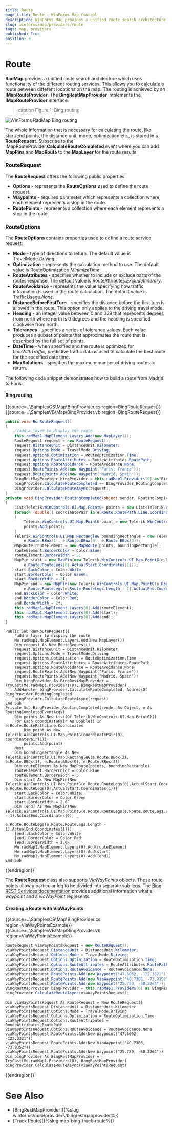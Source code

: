 ```yaml
---
title: Route
page_title: Route - WinForms Map Control
description: WinForms Map provides a unified route search architecture which uses functionality of the different routing services.
slug: winforms/map/providers/route
tags: map, providers
published: True
position: 3 
---
```


# Route

__RadMap__ provides a unified route search architecture which uses functionality of the different routing services. This allows you to calculate a route between different locations on the map. The routing is achieved by an __IMapRouteProvider__. The __BingRestMapProvider__ implements the __IMapRouteProvider__ interface.

>caption Figure 1: Bing routing

![WinForms RadMap Bing routing](images/map-providers-bingmaps-route001.png)

The whole information that is necessary for calculating the route, like start/end points, the distance unit, mode, optimization etc., is stored in a __RouteRequest__. Subscribe to the IMapRouteProvider.__CalculateRouteCompleted__ event where you can add __MapPins__ and __MapRoute__ to the __MapLayer__ for the route results.

### RouteRequest

The **RouteRequest** offers the following public properties:

* **Options** - represents the **RouteOptions** used to define the route request.
* **Waypoints** - required parameter which represents a collection where each element represents a stop in the route. 
*  **RoutePoints** - represents a collection where each element represents a stop in the route.

### RouteOptions

The **RouteOptions** contains properties used to define a route service request:

* **Mode** - type of directions to return. The default value is TravelMode.*Driving*.
* **Optimization** - represents the calculation method to use. The default value is RouteOptimization.*MinimizeTime*.
* **RouteAttributes** - specifies whether to include or exclude parts of the routes response. The default value is RouteAttributes.*ExcludeItinerary*. 
* **RouteAvoidance** - represents the value specifying how traffic information is used in the route calculation. The default value is TrafficUsage.*None*.
* **DistanceBeforeFirstTurn** - specifies the distance before the first turn is allowed in the route. This option only applies to the driving travel mode.
* **Heading** - an integer value between 0 and 359 that represents degrees from north where north is 0 degrees and the heading is specified clockwise from north.
* **Tolerances** - specifies a series of tolerance values. Each value produces a subset of points that approximates the route that is described by the full set of points.
* **DateTime** - when specified and the route is optimized for *timeWithTraffic*, predictive traffic data is used to calculate the best route for the specified date time.
* **MaxSolutions** - specifies the maximum number of driving routes to return.

The following code snippet demonstrates how to build a route from Madrid to Paris. 

#### Bing routing

{{source=..\SamplesCS\Map\BingProvider.cs region=BingRouteRequest}} 
{{source=..\SamplesVB\Map\BingProvider.vb region=BingRouteRequest}}

````C#
public void RunRouteRequest()
{
    //add a layer to display the route
    this.radMap1.MapElement.Layers.Add(new MapLayer());
    RouteRequest request = new RouteRequest();
    request.DistanceUnit = DistanceUnit.Kilometer;
    request.Options.Mode = TravelMode.Driving;
    request.Options.Optimization = RouteOptimization.Time;
    request.Options.RouteAttributes = RouteAttributes.RoutePath;
    request.Options.RouteAvoidance = RouteAvoidance.None;
    request.RoutePoints.Add(new Waypoint("Paris, France"));
    request.RoutePoints.Add(new Waypoint("Madrid, Spain"));
    BingRestMapProvider bingProvider = this.radMap1.Providers[0] as BingRestMapProvider;
    bingProvider.CalculateRouteCompleted += BingProvider_RoutingCompleted;
    bingProvider.CalculateRouteAsync(request);
}
private void BingProvider_RoutingCompleted(object sender, RoutingCompletedEventArgs e)
{
    List<Telerik.WinControls.UI.Map.PointG> points = new List<Telerik.WinControls.UI.Map.PointG>();
    foreach (double[] coordinatePair in e.Route.RoutePath.Line.Coordinates)
    {
        Telerik.WinControls.UI.Map.PointG point = new Telerik.WinControls.UI.Map.PointG(coordinatePair[0], coordinatePair[1]);
        points.Add(point);
    }
    Telerik.WinControls.UI.Map.RectangleG boundingRectangle = new Telerik.WinControls.UI.Map.RectangleG(e.Route.BBox[2],
        e.Route.BBox[1], e.Route.BBox[0], e.Route.BBox[3]);
    MapRoute routeElement = new MapRoute(points, boundingRectangle);
    routeElement.BorderColor = Color.Blue;
    routeElement.BorderWidth = 5;
    MapPin start = new MapPin(new Telerik.WinControls.UI.Map.PointG(e.Route.RouteLegs[0].ActualStart.Coordinates[0],
        e.Route.RouteLegs[0].ActualStart.Coordinates[1]));
    start.BackColor = Color.White;
    start.BorderColor = Color.Green;
    start.BorderWidth = 2f;
    MapPin end = new MapPin(new Telerik.WinControls.UI.Map.PointG(e.Route.RouteLegs[e.Route.RouteLegs.Length - 1].ActualEnd.Coordinates[0],
        e.Route.RouteLegs[e.Route.RouteLegs.Length - 1].ActualEnd.Coordinates[1]));
    end.BackColor = Color.White;
    end.BorderColor = Color.Red;
    end.BorderWidth = 2f;
    this.radMap1.MapElement.Layers[0].Add(routeElement);
    this.radMap1.MapElement.Layers[0].Add(start);
    this.radMap1.MapElement.Layers[0].Add(end);
}

````
````VB.NET
Public Sub RunRouteRequest()
    'add a layer to display the route
    Me.radMap1.MapElement.Layers.Add(New MapLayer())
    Dim request As New RouteRequest()
    request.DistanceUnit = DistanceUnit.Kilometer
    request.Options.Mode = TravelMode.Driving
    request.Options.Optimization = RouteOptimization.Time
    request.Options.RouteAttributes = RouteAttributes.RoutePath
    request.Options.RouteAvoidance = RouteAvoidance.None
    request.RoutePoints.Add(New Waypoint("Paris, France"))
    request.RoutePoints.Add(New Waypoint("Madrid, Spain"))
    Dim bingProvider As BingRestMapProvider = TryCast(Me.radMap1.Providers(0), BingRestMapProvider)
    AddHandler bingProvider.CalculateRouteCompleted, AddressOf BingProvider_RoutingCompleted
    bingProvider.CalculateRouteAsync(request)
End Sub
Private Sub BingProvider_RoutingCompleted(sender As Object, e As RoutingCompletedEventArgs)
    Dim points As New List(Of Telerik.WinControls.UI.Map.PointG)()
    For Each coordinatePair As Double() In e.Route.RoutePath.Line.Coordinates
        Dim point As New Telerik.WinControls.UI.Map.PointG(coordinatePair(0), coordinatePair(1))
        points.Add(point)
    Next
    Dim boundingRectangle As New Telerik.WinControls.UI.Map.RectangleG(e.Route.BBox(2), e.Route.BBox(1), e.Route.BBox(0), e.Route.BBox(3))
    Dim routeElement As New MapRoute(points, boundingRectangle)
    routeElement.BorderColor = Color.Blue
    routeElement.BorderWidth = 5
    Dim start As New MapPin(New Telerik.WinControls.UI.Map.PointG(e.Route.RouteLegs(0).ActualStart.Coordinates(0), e.Route.RouteLegs(0).ActualStart.Coordinates(1)))
    start.BackColor = Color.White
    start.BorderColor = Color.Green
    start.BorderWidth = 2.0F
    Dim [end] As New MapPin(New Telerik.WinControls.UI.Map.PointG(e.Route.RouteLegs(e.Route.RouteLegs.Length - 1).ActualEnd.Coordinates(0), _
                                                                  e.Route.RouteLegs(e.Route.RouteLegs.Length - 1).ActualEnd.Coordinates(1)))
    [end].BackColor = Color.White
    [end].BorderColor = Color.Red
    [end].BorderWidth = 2.0F
    Me.radMap1.MapElement.Layers(0).Add(routeElement)
    Me.radMap1.MapElement.Layers(0).Add(start)
    Me.radMap1.MapElement.Layers(0).Add([end])
End Sub

````

{{endregion}} 

The **RouteRequest** class also supports *ViaWayPoints* objects. These route points allow a particular leg to be divided into separate sub legs. The [Bing REST Serivices documentation](https://msdn.microsoft.com/en-us/library/ff701717.aspx) provides additional information what a *waypoint* and a *viaWayPoint* represents.

#### Creating a Route with ViaWayPoints

{{source=..\SamplesCS\Map\BingProvider.cs region=ViaWayPointsExample}} 
{{source=..\SamplesVB\Map\BingProvider.vb region=ViaWayPointsExample}}
````C#
RouteRequest viaWayPointsRequest = new RouteRequest();
viaWayPointsRequest.DistanceUnit = DistanceUnit.Kilometer;
viaWayPointsRequest.Options.Mode = TravelMode.Driving;
viaWayPointsRequest.Options.Optimization = RouteOptimization.Time;
viaWayPointsRequest.Options.RouteAttributes = RouteAttributes.RoutePath;
viaWayPointsRequest.Options.RouteAvoidance = RouteAvoidance.None;
viaWayPointsRequest.RoutePoints.Add(new Waypoint("47.6062, -122.3321")); //Seattle
viaWayPointsRequest.RoutePoints.Add(new ViaWaypoint("40.7306, -73.9352")); //New York
viaWayPointsRequest.RoutePoints.Add(new Waypoint("25.789, -80.2264")); //Miami
BingRestMapProvider bingProvider = this.radMap1.Providers[0] as BingRestMapProvider;
bingProvider.CalculateRouteAsync(viaWayPointsRequest);

````
````VB.NET
Dim viaWayPointsRequest As RouteRequest = New RouteRequest()
viaWayPointsRequest.DistanceUnit = DistanceUnit.Kilometer
viaWayPointsRequest.Options.Mode = TravelMode.Driving
viaWayPointsRequest.Options.Optimization = RouteOptimization.Time
viaWayPointsRequest.Options.RouteAttributes = RouteAttributes.RoutePath
viaWayPointsRequest.Options.RouteAvoidance = RouteAvoidance.None
viaWayPointsRequest.RoutePoints.Add(New Waypoint("47.6062, -122.3321"))
viaWayPointsRequest.RoutePoints.Add(New ViaWaypoint("40.7306, -73.9352"))
viaWayPointsRequest.RoutePoints.Add(New Waypoint("25.789, -80.2264"))
Dim bingProvider As BingRestMapProvider = TryCast(Me.radMap1.Providers(0), BingRestMapProvider)
bingProvider.CalculateRouteAsync(viaWayPointsRequest)

````



{{endregion}}

# See Also
* [BingRestMapProvider]({%slug winforms/map/providers/bingrestmapprovider%})
* [Truck Route]({%slug map-bing-truck-route%})
